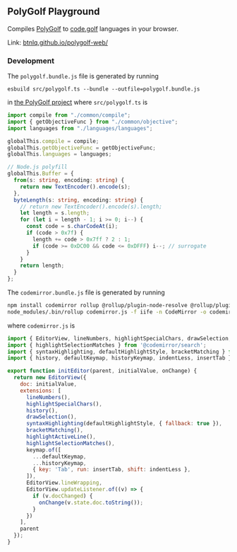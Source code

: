 ## PolyGolf Playground

Compiles [PolyGolf](https://github.com/jared-hughes/polygolf) to [code.golf](https://code.golf) languages in your browser.

Link: [btnlq.github.io/polygolf-web/](https://btnlq.github.io/polygolf-web/)

### Development

The `polygolf.bundle.js` file is generated by running
```
esbuild src/polygolf.ts --bundle --outfile=polygolf.bundle.js
```
in [the PolyGolf project](https://github.com/jared-hughes/polygolf) where `src/polygolf.ts` is
```ts
import compile from "./common/compile";
import { getObjectiveFunc } from "./common/objective";
import languages from "./languages/languages";

globalThis.compile = compile;
globalThis.getObjectiveFunc = getObjectiveFunc;
globalThis.languages = languages;

// Node.js polyfill
globalThis.Buffer = {
  from(s: string, encoding: string) {
    return new TextEncoder().encode(s);
  },
  byteLength(s: string, encoding: string) {
    // return new TextEncoder().encode(s).length;
    let length = s.length;
    for (let i = length - 1; i >= 0; i--) {
      const code = s.charCodeAt(i);
      if (code > 0x7f) {
        length += code > 0x7ff ? 2 : 1;
        if (code >= 0xDC00 && code <= 0xDFFF) i--; // surrogate
      }
    }
    return length;
  }
};
```

The `codemirror.bundle.js` file is generated by running
```sh
npm install codemirror rollup @rollup/plugin-node-resolve @rollup/plugin-terser
node_modules/.bin/rollup codemirror.js -f iife -n CodeMirror -o codemirror.bundle.js -p @rollup/plugin-node-resolve -p @rollup/plugin-terser
```
where `codemirror.js` is
```js
import { EditorView, lineNumbers, highlightSpecialChars, drawSelection, highlightActiveLine, keymap } from '@codemirror/view';
import { highlightSelectionMatches } from '@codemirror/search';
import { syntaxHighlighting, defaultHighlightStyle, bracketMatching } from '@codemirror/language';
import { history, defaultKeymap, historyKeymap, indentLess, insertTab } from '@codemirror/commands';

export function initEditor(parent, initialValue, onChange) {
  return new EditorView({
    doc: initialValue,
    extensions: [
      lineNumbers(),
      highlightSpecialChars(),
      history(),
      drawSelection(),
      syntaxHighlighting(defaultHighlightStyle, { fallback: true }),
      bracketMatching(),
      highlightActiveLine(),
      highlightSelectionMatches(),
      keymap.of([
        ...defaultKeymap,
        ...historyKeymap,
        { key: 'Tab', run: insertTab, shift: indentLess },
      ]),
      EditorView.lineWrapping,
      EditorView.updateListener.of((v) => {
        if (v.docChanged) {
          onChange(v.state.doc.toString());
        }
      })
    ],
    parent
  });
}
```
